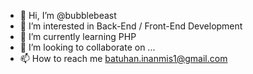 - 👋 Hi, I’m @bubblebeast
- 👀 I’m interested in Back-End / Front-End Development
- 🌱 I’m currently learning PHP
- 💞️ I’m looking to collaborate on ...
- 📫 How to reach me batuhan.inanmis1@gmail.com

<!---
bubblebeast/bubblebeast is a ✨ special ✨ repository because its `README.md` (this file) appears on your GitHub profile.
You can click the Preview link to take a look at your changes.
--->
